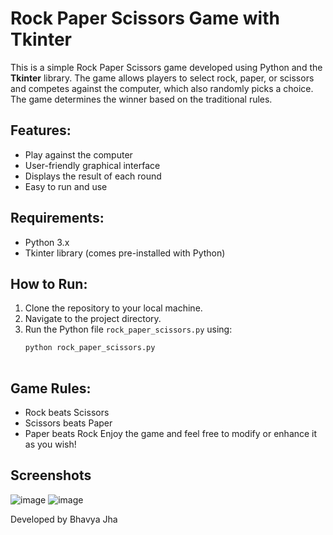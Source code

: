 # Rock Paper Scissors Game with Tkinter

This is a simple Rock Paper Scissors game developed using Python and the **Tkinter** library. The game allows players to select rock, paper, or scissors and competes against the computer, which also randomly picks a choice. The game determines the winner based on the traditional rules.

## Features:
- Play against the computer
- User-friendly graphical interface
- Displays the result of each round
- Easy to run and use

## Requirements:
- Python 3.x
- Tkinter library (comes pre-installed with Python)

## How to Run:
1. Clone the repository to your local machine.
2. Navigate to the project directory.
3. Run the Python file `rock_paper_scissors.py` using:
   ```bash
   python rock_paper_scissors.py
  
## Game Rules:
- Rock beats Scissors
- Scissors beats Paper
- Paper beats Rock
Enjoy the game and feel free to modify or enhance it as you wish!

## Screenshots
![image](https://github.com/user-attachments/assets/b5755299-be0e-4320-ab5b-d7cefab7be33)
![image](https://github.com/user-attachments/assets/cb77354d-b892-4f2b-818f-e646af273f89)

Developed by Bhavya Jha
